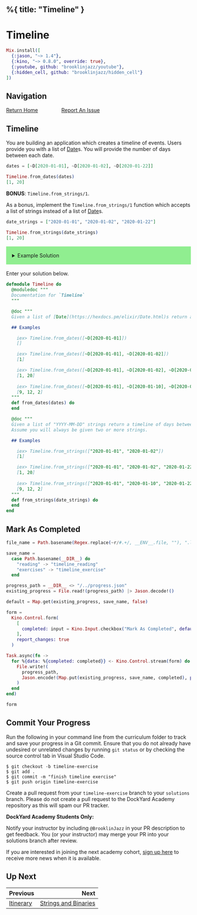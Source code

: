 %{
  title: "Timeline"
}
---
# Timeline

```elixir
Mix.install([
  {:jason, "~> 1.4"},
  {:kino, "~> 0.8.0", override: true},
  {:youtube, github: "brooklinjazz/youtube"},
  {:hidden_cell, github: "brooklinjazz/hidden_cell"}
])
```

## Navigation

[Return Home](../start.livemd)<span style="padding: 0 30px"></span>
[Report An Issue](https://github.com/DockYard-Academy/beta_curriculum/issues/new?assignees=&labels=&template=issue.md&title=)

## Timeline

You are building an application which creates a timeline of events.
Users provide you with a list of [Date](https://hexdocs.pm/elixir/Date.html)s. You will provide the number of days between each date.

<!-- livebook:{"force_markdown":true} -->

```elixir
dates = [~D[2020-01-01], ~D[2020-01-02], ~D[2020-01-22]]

Timeline.from_dates(dates)
[1, 20]
```

**BONUS**: `Timeline.from_strings/1`.

As a bonus, implement the `Timeline.from_strings/1` function which accepts a list of strings instead of a list of [Date](https://hexdocs.pm/elixir/Date.html)s.

<!-- livebook:{"force_markdown":true} -->

```elixir
date_strings = ["2020-01-01", "2020-01-02", "2020-01-22"]

Timeline.from_strings(date_strings)
[1, 20]
```

<details style="background-color: lightgreen; padding: 1rem; margin: 1rem 0;">
<summary>Example Solution</summary>

```elixir
defmodule Timeline do
  
  def from_dates(dates) do
    Enum.chunk_every(dates, 2, 1, :discard)
    |> Enum.map(fn chunk ->
      [start, finish] = chunk
      Date.diff(finish, start)
    end)
  end

  def from_strings(date_strings) do
    date_strings
    |> Enum.map(&string_to_date/1)
    |> from_dates()
  end

  defp string_to_date(date_string) do
    [year, month, day] = String.split(date_string, "-")
    Date.new!(String.to_integer(year), String.to_integer(month), String.to_integer(day))
  end
end
```

</details>

Enter your solution below.

```elixir
defmodule Timeline do
  @moduledoc """
  Documentation for `Timeline`
  """

  @doc """
  Given a list of [Date](https://hexdocs.pm/elixir/Date.html)s return a timeline of days between each date.

  ## Examples

    iex> Timeline.from_dates([~D[2020-01-01]])
    []

    iex> Timeline.from_dates([~D[2020-01-01], ~D[2020-01-02]])
    [1]

    iex> Timeline.from_dates([~D[2020-01-01], ~D[2020-01-02], ~D[2020-01-22]])
    [1, 20]
    
    iex> Timeline.from_dates([~D[2020-01-01], ~D[2020-01-10], ~D[2020-01-22], ~D[2020-01-24]])
    [9, 12, 2]
  """
  def from_dates(dates) do
  end

  @doc """
  Given a list of "YYYY-MM-DD" strings return a timeline of days between each date.
  Assume you will always be given two or more strings.

  ## Examples

    iex> Timeline.from_strings(["2020-01-01", "2020-01-02"])
    [1]

    iex> Timeline.from_strings(["2020-01-01", "2020-01-02", "2020-01-22"])
    [1, 20]
    
    iex> Timeline.from_strings(["2020-01-01", "2020-01-10", "2020-01-22", "2020-01-24"])
    [9, 12, 2]
  """
  def from_strings(date_strings) do
  end
end
```

## Mark As Completed

<!-- livebook:{"attrs":{"source":"file_name = Path.basename(Regex.replace(~r/#.+/, __ENV__.file, \"\"), \".livemd\")\n\nsave_name =\n  case Path.basename(__DIR__) do\n    \"reading\" -> \"timeline_reading\"\n    \"exercises\" -> \"timeline_exercise\"\n  end\n\nprogress_path = __DIR__ <> \"/../progress.json\"\nexisting_progress = File.read!(progress_path) |> Jason.decode!()\n\ndefault = Map.get(existing_progress, save_name, false)\n\nform =\n  Kino.Control.form(\n    [\n      completed: input = Kino.Input.checkbox(\"Mark As Completed\", default: default)\n    ],\n    report_changes: true\n  )\n\nTask.async(fn ->\n  for %{data: %{completed: completed}} <- Kino.Control.stream(form) do\n    File.write!(\n      progress_path,\n      Jason.encode!(Map.put(existing_progress, save_name, completed), pretty: true)\n    )\n  end\nend)\n\nform","title":"Track Your Progress"},"chunks":null,"kind":"Elixir.HiddenCell","livebook_object":"smart_cell"} -->

```elixir
file_name = Path.basename(Regex.replace(~r/#.+/, __ENV__.file, ""), ".livemd")

save_name =
  case Path.basename(__DIR__) do
    "reading" -> "timeline_reading"
    "exercises" -> "timeline_exercise"
  end

progress_path = __DIR__ <> "/../progress.json"
existing_progress = File.read!(progress_path) |> Jason.decode!()

default = Map.get(existing_progress, save_name, false)

form =
  Kino.Control.form(
    [
      completed: input = Kino.Input.checkbox("Mark As Completed", default: default)
    ],
    report_changes: true
  )

Task.async(fn ->
  for %{data: %{completed: completed}} <- Kino.Control.stream(form) do
    File.write!(
      progress_path,
      Jason.encode!(Map.put(existing_progress, save_name, completed), pretty: true)
    )
  end
end)

form
```

## Commit Your Progress

Run the following in your command line from the curriculum folder to track and save your progress in a Git commit.
Ensure that you do not already have undesired or unrelated changes by running `git status` or by checking the source control tab in Visual Studio Code.

```
$ git checkout -b timeline-exercise
$ git add .
$ git commit -m "finish timeline exercise"
$ git push origin timeline-exercise
```

Create a pull request from your `timeline-exercise` branch to your `solutions` branch.
Please do not create a pull request to the DockYard Academy repository as this will spam our PR tracker.

**DockYard Academy Students Only:**

Notify your instructor by including `@BrooklinJazz` in your PR description to get feedback.
You (or your instructor) may merge your PR into your solutions branch after review.

If you are interested in joining the next academy cohort, [sign up here](https://academy.dockyard.com/) to receive more news when it is available.

## Up Next

| Previous                                   | Next                                                           |
| ------------------------------------------ | -------------------------------------------------------------: |
| [Itinerary](../exercises/itinerary.livemd) | [Strings and Binaries](../reading/strings_and_binaries.livemd) |

